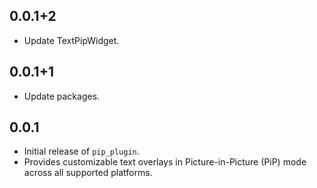 ## 0.0.1+2

- Update TextPipWidget.

## 0.0.1+1

- Update packages.

## 0.0.1

- Initial release of `pip_plugin`.
- Provides customizable text overlays in Picture-in-Picture (PiP) mode across all supported platforms.